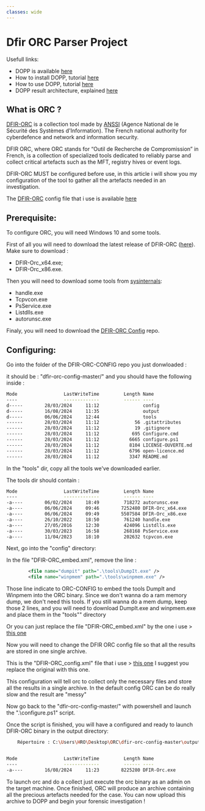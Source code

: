 ```yaml
---
classes: wide
---
```


# Dfir ORC Parser Project

Usefull links:
* DOPP is available [here](https://github.com/youhgo/DOPP)
* How to install DOPP, tutorial [here](https://youhgo.github.io/DOPP-how-to-install-EN/)
* How to use DOPP, tutorial [here](https://youhgo.github.io/DOPP-how-to-use-EN/)
* DOPP result architecture, explained [here](https://youhgo.github.io/DOPP-Results/)


## What is ORC ?

[DFIR-ORC](https://github.com/dfir-orc) is a collection tool made by [ANSSI](https://cyber.gouv.fr/en/about-french-cybersecurity-agency-anssi) (Agence National de le Sécurité des Systèmes d'Information). The French national authority for cyberdefence and network and information security.

DFIR ORC, where ORC stands for “Outil de Recherche de Compromission” in French, is a collection of specialized tools dedicated to reliably parse and collect critical artefacts such as the MFT, registry hives or event logs.

DFIR-ORC MUST be configured before use, in this article i will show you my configuration of the tool to gather all the artefacts needed in an investigation.

The [DFIR-ORC](https://github.com/dfir-orc) config file that i use is available [here](https://github.com/youhgo/DOPP/blob/master/ressources/DFIR-ORC_config.xml)

## Prerequisite:

To configure ORC, you will need Windows 10 and some tools.

First of all you will need to download the latest release of DFIR-ORC ([here](https://github.com/DFIR-ORC/dfir-orc/releases)).
Make sure to download : 
* DFIR-Orc_x64.exe;
* DFIR-Orc_x86.exe.

Then you will need to download some tools from [sysinternals](https://learn.microsoft.com/en-us/sysinternals/downloads/):
* handle.exe
* Tcpvcon.exe
* PsService.exe
* Listdlls.exe
* autorunsc.exe

Finaly, you will need to download the [DFIR-ORC Config](https://github.com/DFIR-ORC/dfir-orc-config) repo.


## Configuring:

Go into the folder of the DFIR-ORC-CONFIG repo you just donwloaded :

it should be : "dfir-orc-config-master/" and you should have the following inside :


```bash
Mode                 LastWriteTime         Length Name
----                 -------------         ------ ----
d-----        28/03/2024     11:12                config
d-----        16/08/2024     11:35                output
d-----        06/06/2024     12:44                tools
------        28/03/2024     11:12             56 .gitattributes
------        28/03/2024     11:12             19 .gitignore
------        28/03/2024     11:12            695 Configure.cmd
------        28/03/2024     11:12           6665 configure.ps1
------        28/03/2024     11:12           8104 LICENSE-OUVERTE.md
------        28/03/2024     11:12           6796 open-licence.md
------        28/03/2024     11:12           3347 README.md
```

In the "tools" dir, copy all the tools we've downloaded earlier.

The tools dir should contain :
```bash
Mode                 LastWriteTime         Length Name
----                 -------------         ------ ----
-a----        06/02/2024     18:49         718272 autorunsc.exe
-a----        06/06/2024     09:46        7252480 DFIR-Orc_x64.exe
-a----        06/06/2024     09:49        5507584 DFIR-Orc_x86.exe
-a----        26/10/2022     18:50         761240 handle.exe
-a----        27/05/2016     12:30         424096 Listdlls.exe
-a----        30/03/2023     16:58         268168 PsService.exe
-a----        11/04/2023     18:10         202632 tcpvcon.exe
```

Next, go into the "config\" directory:

In the file "DFIR-ORC_embed.xml", remove the line :
```xml
		<file name="dumpit" path=".\tools\DumpIt.exe" />
		<file name="winpmem" path=".\tools\winpmem.exe" />
```

Those line indicate to ORC-CONFIG to embed the tools DumpIt and Winpmem into the ORC binary. Since we don't wanna do a ram memory dump, we don't need this tools.
If you still wanna do a mem dump, keep those 2 lines, and you will need to download DumpIt.exe and winpmem.exe and place them in the "tools\"" directory

Or you can just replace the file "DFIR-ORC_embed.xml" by the one i use > [this one](https://github.com/youhgo/DOPP/blob/master/ressources/DFIR-ORC_embed.xml)

Now you will need to change the DFIR ORC config file so that all the results are stored in one single archive.

This is the "DFIR-ORC_config.xml" file that i use > [this one](https://github.com/youhgo/DOPP/blob/master/ressources/DFIR-ORC_config.xml)
I suggest you replace the original with this one.

This configuration will tell orc to collect only the necessary files and store all the results in a single archive.
In the default config ORC can be do really slow and the result are "messy"


Now go back to the "dfir-orc-config-master/" with powershell and launch the ".\configure.ps1" script.

Once the script is finished, you will have a configured and ready to launch DFIR-ORC binary in the output directory:
```bash
    Répertoire : C:\Users\HRO\Desktop\ORC\dfir-orc-config-master\output


Mode                 LastWriteTime         Length Name
----                 -------------         ------ ----
-a----        16/08/2024     11:23        8225280 DFIR-Orc.exe
```

To launch orc and do a collect just execute the orc binary as an admin on the target machine.
Once finished, ORC will produce an archive containing all the precious artefacts needed for the case.
You can now upload this archive to DOPP and begin your forensic investigation !







